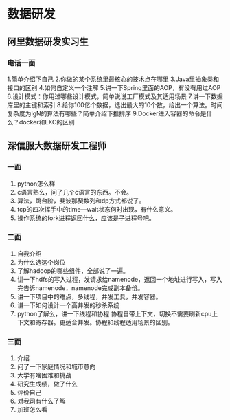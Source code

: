 # 数据研发

## 阿里数据研发实习生

### 电话一面

1.简单介绍下自己
2.你做的某个系统里最核心的技术点在哪里
3.Java里抽象类和接口的区别
4.如何自定义一个注解
5.讲一下Spring里面的AOP，有没有用过AOP
6.设计模式：你用过哪些设计模式，简单说说工厂模式及其适用场景
7.讲一下数据库里的主键和索引
8.给你100亿个数据，选出最大的10个数，给出一个算法。时间复杂度为lgN的算法有哪些？简单介绍下推排序
9.Docker进入容器的命令是什么？docker和LXC的区别


## 深信服大数据研发工程师

### 一面

1. python怎么样
2. c语言熟么，问了几个c语言的东西。不会。
3. 算法，跳台阶，斐波那契数列和dp方式都说了。
4. tcp的四次挥手中的time—wait状态何时出现，有什么意义。
5. 操作系统的fork进程返回什么，应该是子进程号吧。


### 二面

1. 自我介绍
2. 为什么选这个岗位
3. 了解hadoop的哪些组件，全部说了一遍。
4. 讲一下hdfs的写入过程，发请求给namenode，返回一个地址进行写入，写入完告诉namenode，namenode完成副本备份。
5. 讲一下项目中的难点，多线程，并发工具，并发容器。
6. 讲一下如何设计一个高并发的秒杀系统
7. python了解么，讲一下线程和协程
    协程自带上下文，切换不需要刷新cpu上下文和寄存器。更适合并发。协程和线程适用场景的区别。

### 三面

1. 介绍
2. 问了一下家庭情况和城市意向
3. 大学有啥困难和挑战
4. 研究生成绩，做了什么
5. 评价自己
6. 对我司有什么了解
7. 加班怎么看